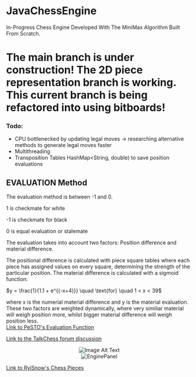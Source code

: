 # JavaChessEngine
In-Progress Chess Engine Developed With The MiniMax Algorithm Built From Scratch.



# The main branch is under construction! The 2D piece representation branch is working. This current branch is being refactored into using bitboards!

### Todo:
- CPU bottlenecked by updating legal moves -> researching alternative methods to generate legal moves faster
- Multithreading
- Transposition Tables HashMap<String, double) to save position evaluations


## EVALUATION Method  
The evaluation method is between -1 and 0.

1 is checkmate for white

-1 is checkmate for black

0 is equal evaluation or stalemate

The evaluation takes into account two factors:
Position difference and material difference.

The positional difference is calculated with piece square tables where each piece has assigned values on every square, determining the strength of the particular position. The material difference is calculated with a sigmoid function:  

$y = \frac{1}{1.1 + e^{(-x+4)}} \quad \text{for} \quad 1 < x < 39$

where x is the numerial material difference and y is the material evaluation.
These two factors are weighted dynamically, where very similiar material will weigh position more, whilst bigger material difference will weigh position less.  
[Link to PeSTO's Evaluation Function](https://www.chessprogramming.org/PeSTO%27s_Evaluation_Function)

[Link to the TalkChess forum discussion](http://www.talkchess.com/forum3/viewtopic.php?f=2&t=68311&start=19#)



<div align="center">
  <img src="https://github.com/SamChenYu/JavaChessEngine/assets/150127006/f254d4b6-aa5b-4a99-8ab3-1cf218cc59eb" alt="Image Alt Text">
</div>



<div style="text-align:center;">
    <img src="https://github.com/SamChenYu/JavaChessEngine/assets/150127006/d857dc26-99a5-4608-a0f1-c937d830824d" alt="EnginePanel">
</div>


[Link to RyiSnow's Chess Pieces](https://ryisnow.itch.io/pixel-art-chess-piece-images)
